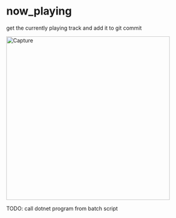 # now_playing

get the currently playing track and add it to git commit

<img width="432" alt="Capture" src="https://github.com/george-scott-code/now_playing/assets/58210766/1655ec17-02ee-4ce6-a365-adb1323b31e0">

TODO: call dotnet program from batch script
